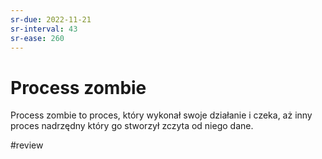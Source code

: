 ```yaml
---
sr-due: 2022-11-21
sr-interval: 43
sr-ease: 260
---
```


# Process zombie
Process zombie to proces, który wykonał swoje działanie i czeka, aż inny proces nadrzędny który go stworzył zczyta od niego dane.

#review